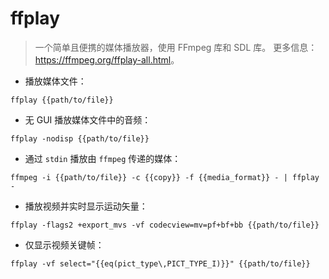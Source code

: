 # ffplay

> 一个简单且便携的媒体播放器，使用 FFmpeg 库和 SDL 库。
> 更多信息：<https://ffmpeg.org/ffplay-all.html>。

- 播放媒体文件：

`ffplay {{path/to/file}}`

- 无 GUI 播放媒体文件中的音频：

`ffplay -nodisp {{path/to/file}}`

- 通过 `stdin` 播放由 `ffmpeg` 传递的媒体：

`ffmpeg -i {{path/to/file}} -c {{copy}} -f {{media_format}} - | ffplay -`

- 播放视频并实时显示运动矢量：

`ffplay -flags2 +export_mvs -vf codecview=mv=pf+bf+bb {{path/to/file}}`

- 仅显示视频关键帧：

`ffplay -vf select="{{eq(pict_type\,PICT_TYPE_I)}}" {{path/to/file}}`